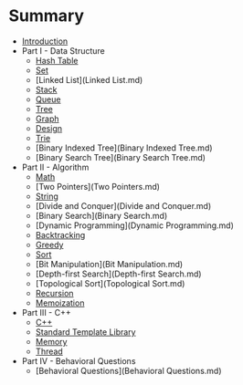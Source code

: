 # Summary

* [Introduction](README.md)
* Part I - Data Structure
   * [Hash Table](Hash_Table.md)
   * [Set](Set.md)
   * [Linked List](Linked List.md)
   * [Stack](Stack.md)
   * [Queue](Queue.md)
   * [Tree](Tree.md)
   * [Graph](Graph.md)
   * [Design](Design.md)
   * [Trie](Trie.md)
   * [Binary Indexed Tree](Binary Indexed Tree.md)
   * [Binary Search Tree](Binary Search Tree.md)
* Part II - Algorithm
   * [Math](Math.md)
   * [Two Pointers](Two Pointers.md)
   * [String](String.md)
   * [Divide and Conquer](Divide and Conquer.md)
   * [Binary Search](Binary Search.md)
   * [Dynamic Programming](Dynamic Programming.md)
   * [Backtracking](Backtracking.md)
   * [Greedy](Greedy.md)
   * [Sort](Sort.md)
   * [Bit Manipulation](Bit Manipulation.md)
   * [Depth-first Search](Depth-first Search.md)
   * [Topological Sort](Topological Sort.md)
   * [Recursion](Recursion.md)
   * [Memoization](Memorization.md)
* Part III - C++
   * [C++](C++.md)
   * [Standard Template Library](STL.md)
   * [Memory](Memory.md)
   * [Thread](Thread.md)
* Part IV - Behavioral Questions
   * [Behavioral Questions](Behavioral Questions.md)

